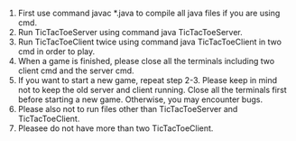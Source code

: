 1. First use command javac *.java to compile all java files if you are using cmd.
2. Run TicTacToeServer using command java TicTacToeServer.
3. Run TicTacToeClient twice using command java TicTacToeClient in two cmd in order to play.
4. When a game is finished, please close all the terminals including two client cmd and the server cmd.
5. If you want to start a new game, repeat step 2-3. 
   Please keep in mind not to keep the old server and client running. Close all the terminals first before starting a new game.
   Otherwise, you may encounter bugs. 
6. Please also not to run files other than TicTacToeServer and TicTacToeClient. 
7. Pleasee do not have more than two TicTacToeClient.